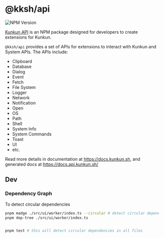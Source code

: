 # @kksh/api

![NPM Version](https://img.shields.io/npm/v/%40kksh%2Fapi)

[Kunkun API](https://www.npmjs.com/package/@kksh/api) is an NPM package designed for developers to create extensions for Kunkun.

`@kksh/api` provides a set of APIs for extensions to interact with Kunkun and System APIs. The APIs include:

- Clipboard
- Database
- Dialog
- Event
- Fetch
- File System
- Logger
- Network
- Notification
- Open
- OS
- Path
- Shell
- System Info
- System Commands
- Toast
- UI
- etc.

Read more details in documentation at https://docs.kunkun.sh,
and generated docs at https://docs.api.kunkun.sh/

## Dev

### Dependency Graph

To detect circular dependencies

```bash
pnpm madge ./src/ui/worker/index.ts --circular # detect circular dependencies
pnpm dep-tree ./src/ui/worker/index.ts


pnpm test # this will detect circular dependencies in all files
```
